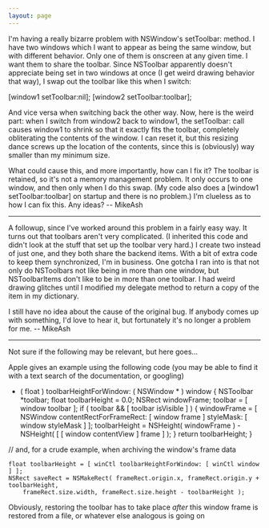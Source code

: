 ```yaml
---
layout: page
---
```




I'm having a really bizarre problem with NSWindow's     setToolbar: method. I have two windows which I want to appear as being the same window, but with different behavior. Only one of them is onscreen at any given time. I want them to share the toolbar. Since NSToolbar apparently doesn't appreciate being set in two windows at once (I get weird drawing behavior that way), I swap out the toolbar like this when I switch:
    
[window1 setToolbar:nil];
[window2 setToolbar:toolbar];

And vice versa when switching back the other way. Now, here is the weird part: when I switch from window2 back to window1, the     setToolbar: call causes window1 to shrink so that it exactly fits the toolbar, completely obliterating the contents of the window. I can reset it, but this resizing dance screws up the location of the contents, since this is (obviously) way smaller than my minimum size.

What could cause this, and more importantly, how can I fix it? The toolbar is retained, so it's not a memory management problem. It only occurs to one window, and then only when I do this swap. (My code also does a     [window1 setToolbar:toolbar] on startup and there is no problem.) I'm clueless as to how I can fix this. Any ideas? -- MikeAsh

----

A followup, since I've worked around this problem in a fairly easy way. It turns out that toolbars aren't very complicated. (I inherited this code and didn't look at the stuff that set up the toolbar very hard.) I create two instead of just one, and they both share the backend items. With a bit of extra code to keep them synchronized, I'm in business. One gotcha I ran into is that not only do NSToolbars not like being in more than one window, but NSToolbarItems don't like to be in more than one toolbar. I had weird drawing glitches until I modified my delegate method to return a copy of the item in my dictionary.

I still have no idea about the cause of the original bug. If anybody comes up with something, I'd love to hear it, but fortunately it's no longer a problem for me. -- MikeAsh

----

Not sure if the following may be relevant, but here goes...

Apple gives an example using the following code (you may be able to find it with a text search of the documentation, or googling)

    
- ( float ) toolbarHeightForWindow: ( NSWindow * ) window
{
	NSToolbar *toolbar;
	float toolbarHeight = 0.0;
	NSRect windowFrame;
	toolbar = [ window toolbar ];
	if ( toolbar && [ toolbar isVisible ] )
	{
		windowFrame = [ NSWindow contentRectForFrameRect: [ window frame ] styleMask: [ window styleMask ] ];
		toolbarHeight = NSHeight( windowFrame ) - NSHeight( [ [ window contentView ] frame ] );
	}
	return toolbarHeight;
}

// and, for a crude example, when archiving the window's frame data

	float toolbarHeight = [ winCtl toolbarHeightForWindow: [ winCtl window ] ];
	NSRect saveRect = NSMakeRect( frameRect.origin.x, frameRect.origin.y + toolbarHeight,
		frameRect.size.width, frameRect.size.height - toolbarHeight );



Obviously, restoring the toolbar has to take place *after* this window frame is restored from a file, or whatever else analogous is going on

